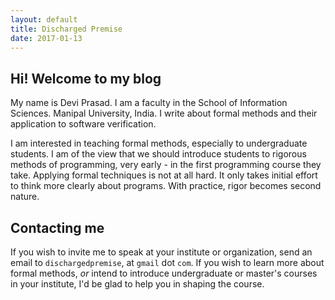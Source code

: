 ```yaml
---
layout: default
title: Discharged Premise
date: 2017-01-13
---
```


## Hi! Welcome to my blog

My name is Devi Prasad. I am a faculty in the School of Information Sciences. Manipal University, India. I write about formal methods and their application to software verification. 


I am interested in teaching formal methods, especially to undergraduate students. I am of the view that we should introduce students to rigorous methods of programming, very early - in the first programming course they take. Applying formal techniques is not at all hard. It only takes initial effort to think more clearly about programs. With practice, rigor becomes second nature.


## Contacting me
If you wish to invite me to speak at your institute or organization, send an email to `dischargedpremise`, at `gmail` dot `com`. If you wish to learn more about formal methods, *or* intend to introduce undergraduate or master's courses in your institute, I'd be glad to help you in shaping the course.
